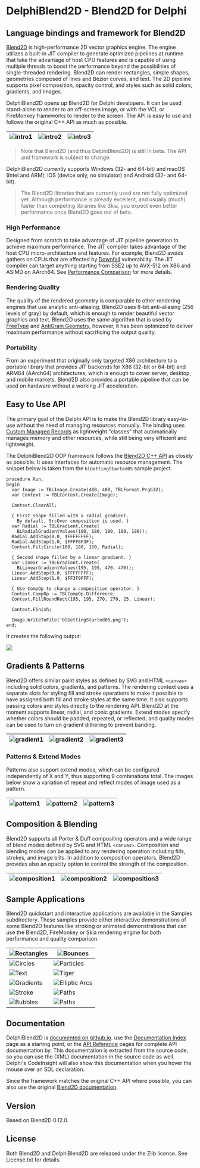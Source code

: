 # DelphiBlend2D - Blend2D for Delphi

## Language bindings and framework for Blend2D

[Blend2D](https://blend2d.com/) is high-performance 2D vector graphics engine. The engine utilizes a built-in JIT compiler to generate optimized pipelines at runtime that take the advantage of host CPU features and is capable of using multiple threads to boost the performance beyond the possibilities of single-threaded rendering. Blend2D can render rectangles, simple shapes, geometries composed of lines and Bézier curves, and text. The 2D pipeline supports pixel composition, opacity control, and styles such as solid colors, gradients, and images.

DelphiBlend2D opens up Blend2D for Delphi developers. It can be used stand-alone to render to an off-screen image, or with the VCL or FireMonkey frameworks to render to the screen. The API is easy to use and follows the original C++ API as much as possible.

| ![intro1](Docs\main-intro-1.png) | ![intro2](Docs\main-intro-2.png) | ![intro3](Docs\main-intro-3.png) |
| -------------------------------- | -------------------------------- | -------------------------------- |

> Note that Blend2D (and thus DelphiBlend2D) is still in beta. The API and framework is subject to change.

DelphiBlend2D currently supports Windows (32- and 64-bit) and macOS (Intel and ARM), iOS (device only, no simulator) and Android (32- and 64-bit).

> The Blend2D libraries that are currently used are not fully optimized yet. Although performance is already excellent, and usually (much) faster than competing libraries like Skia, you expect even better performance once Blend2D goes out of beta.

### High Performance

Designed from scratch to take advantage of JIT pipeline generation to achieve maximum performance. The JIT compiler takes advantage of the host CPU micro-architecture and features. For example, Blend2D avoids gathers on CPUs that are affected by [Downfall](https://en.wikipedia.org/wiki/Downfall_(security_vulnerability)) vulnerability. The JIT compiler can target anything starting from SSE2 up to AVX-512 on X86 and ASIMD on AArch64. See [Performance Comparison](https://blend2d.com/performance.html) for more details.

### Rendering Quality

The quality of the rendered geometry is comparable to other rendering engines that use analytic anti-aliasing. Blend2D uses 8-bit anti-aliasing (256 levels of gray) by default, which is enough to render beautiful vector graphics and text. Blend2D uses the same algorithm that is used by [FreeType](https://en.wikipedia.org/wiki/FreeType) and [AntiGrain Geometry](https://en.wikipedia.org/wiki/Anti-Grain_Geometry), however, it has been optimized to deliver maximum performance without sacrificing the output quality.

### Portability

From an experiment that originally only targeted X86 architecture to a portable library that provides JIT backends for X86 (32-bit or 64-bit) and ARM64 (AArch64) architectures, which is enough to cover server, desktop, and mobile markets. Blend2D also provides a portable pipeline that can be used on hardware without a working JIT acceleration.

## Easy to Use API

The primary goal of the Delphi API is to make the Blend2D library easy-to-use without the need of managing resources manually. The binding uses [Custom Managed Records](https://docwiki.embarcadero.com/RADStudio/Athens/en/Custom_Managed_Records) as lightweight "classes" that automatically manages memory and other resources, while still being very efficient and lightweight.

The DelphiBlend2D OOP framework follows the [Blend2D C++ API](https://blend2d.com/doc/index.html) as closely as possible. It uses interfaces for automatic resource management. The snippet below is taken from the `blGettingStarted05` sample project. 

```Delphi
procedure Run;
begin
  var Image := TBLImage.Create(480, 480, TBLFormat.Prgb32);
  var Context := TBLContext.Create(Image);

  Context.ClearAll;

  { First shape filled with a radial gradient.
    By default, SrcOver composition is used. }
  var Radial := TBLGradient.Create(
    BLRadialGradientValues(180, 180, 180, 180, 180));
  Radial.AddStop(0.0, $FFFFFFFF);
  Radial.AddStop(1.0, $FFFF6F3F);
  Context.FillCircle(180, 180, 160, Radial);

  { Second shape filled by a linear gradient. }
  var Linear := TBLGradient.Create(
    BLLinearGradientValues(195, 195, 470, 470));
  Linear.AddStop(0.0, $FFFFFFFF);
  Linear.AddStop(1.0, $FF3F9FFF);

  { Use CompOp to change a composition operator. }
  Context.CompOp := TBLCompOp.Difference;
  Context.FillRoundRect(195, 195, 270, 270, 25, Linear);

  Context.Finish;

  Image.WriteToFile('blGettingStarted05.png');
end;
```

It creates the following output:

![](Docs/blGettingStarted05.png)

## Gradients & Patterns

Blend2D offers similar paint styles as defined by SVG and HTML `<canvas>` including solid colors, gradients, and patterns. The rendering context uses a separate slots for styling fill and stroke operations to make it possible to have assigned both fill and stroke styles at the same time. It also supports passing colors and styles directly to the rendering API. Blend2D at the moment supports linear, radial, and conic gradients. Extend modes specify whether colors should be padded, repeated, or reflected; and quality modes can be used to turn on gradient dithering to prevent banding.

| ![gradient1](Docs\main-gradient-1.png) | ![gradient2](Docs\main-gradient-2.png) | ![gradient3](Docs\main-gradient-3.png) |
| -------------------------------- | -------------------------------- | -------------------------------- |

### Patterns & Extend Modes

Patterns also support extend modes, which can be configured independently of X and Y, thus supporting 9 combinations total. The images below show a variation of repeat and reflect modes of image used as a pattern.

| ![pattern1](Docs\main-pattern-1.png) | ![pattern2](Docs\main-pattern-2.png) | ![pattern3](Docs\main-pattern-3.png) |
| -------------------------------- | -------------------------------- | -------------------------------- |

## Composition & Blending

Blend2D supports all Porter & Duff compositing operators and a wide range of blend modes defined by SVG and HTML `<canvas>`. Composition and blending modes can be applied to any rendering operation including fills, strokes, and image blits. In addition to composition operators, Blend2D provides also an opacity option to control the strength of the composition.

| ![composition1](Docs\main-composition-1.png) | ![composition2](Docs\main-composition-2.png) | ![composition3](Docs\main-composition-3.png) |
| -------------------------------- | -------------------------------- | -------------------------------- |

## Sample Applications

Blend2D quickstart and interactive applications are available in the Samples subdirectory. These samples provide either interactive demonstrations of some Blend2D features like stroking or animated demonstrations that can use the Blend2D, FireMonkey or Skia rendering engine for both performance and quality comparison.

| ![Rectangles](Docs\example-rects.jpg) | ![Bounces](Docs\example-bounces.jpg) |
| -------------------------------- | -------------------------------- |
| ![Circles](Docs\example-circles.jpg) | ![Particles](Docs\example-particles.jpg) |
| ![Text](Docs\example-text.jpg) | ![Tiger](Docs\example-tiger.jpg) |
| ![Gradients](Docs\example-gradients.jpg) | ![Elliptic Arcs](Docs\example-elliptic-arc.jpg) |
| ![Stroke](Docs\example-stroke.jpg) | ![Paths](Docs\example-paths.jpg) |
| ![Bubbles](Docs\example-bubbles.jpg) | ![Paths](Docs\example-paths.jpg) |

## Documentation

DelphiBlend2D is [documented on github.io](https://neslib.github.io/DelphiBlend2D/). use the [Documentation Index](https://neslib.github.io/DelphiBlend2D/) page as a starting point, or the [API Reference](https://neslib.github.io/DelphiBlend2D/Reference/DelphiBlend2D/) pages for complete API documentation by. This documentation is extracted from the source code, so you can use the (XML) documentation in the source code as well. Delphi's CodeInsight will also show this documentation when you hover the mouse over an SDL declaration.

Since the framework matches the original C++ API where possible, you can also use the original [Blend2D documentation](https://blend2d.com/doc/index.html).

## Version

Based on Blend2D 0.12.0.

## License

Both Blend2D and DelphiBlend2D are released under the Zlib license. See License.txt for details.

